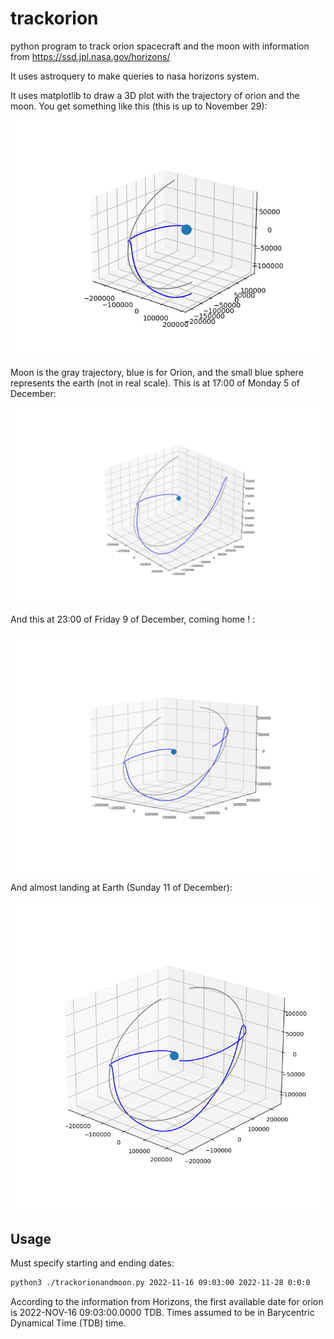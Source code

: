 # trackorion
python program to track orion spacecraft and the moon with information from https://ssd.jpl.nasa.gov/horizons/

It uses astroquery to make queries to nasa horizons system.

It uses matplotlib to draw a 3D plot with the trajectory of orion and the moon. You get something like this (this is up to November 29):

![3D plot for Orion and Moon](./Orion_and_Moon.png)

Moon is the gray trajectory, blue is for Orion, and the small blue sphere represents the earth (not in real scale). This is at 17:00 of Monday 5 of December:

![3D plot for Orion and Moon 5 of December](./Orion_and_Moon_1700_12_05_2022.png)


And this at 23:00 of Friday 9 of December, coming home ! :

![3D plot for Orion and Moon 9 of December](./Orion_and_Moon_2300_12_09_2022.png)

And almost landing at Earth (Sunday 11 of December):

![3D plot for Orion and Moon 11 of December](./Orion_and_Moon_1600_12_11_2022.png)

## Usage
Must specify starting and ending dates:

```bash
python3 ./trackorionandmoon.py 2022-11-16 09:03:00 2022-11-28 0:0:0
```

According to the information from Horizons, the first available date for orion is 2022-NOV-16 09:03:00.0000 TDB.  Times assumed to be in Barycentric Dynamical Time (TDB) time.

